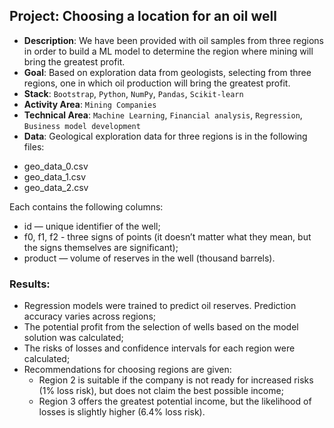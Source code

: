 ## Project: Choosing a location for an oil well
* **Description**: 
We have been provided with oil samples from three regions in order to build a ML model to determine the region where mining will bring the greatest profit.
* **Goal**: 
Based on exploration data from geologists, selecting from three regions, one in which oil production will bring the greatest profit.
* **Stack**:
`Bootstrap`, `Python`, `NumPy`, `Pandas`, `Scikit-learn`
* **Activity Area**:
`Mining Companies`
* **Technical Area**: 
`Machine Learning`, `Financial analysis`, `Regression`, `Business model development`
* **Data**:
Geological exploration data for three regions is in the following files:
- geo_data_0.csv
- geo_data_1.csv
- geo_data_2.csv

Each contains the following columns:
- id — unique identifier of the well;
- f0, f1, f2 - three signs of points (it doesn’t matter what they mean, but the signs themselves are significant);
- product — volume of reserves in the well (thousand barrels).

### Results:

- Regression models were trained to predict oil reserves. Prediction accuracy varies across regions;
- The potential profit from the selection of wells based on the model solution was calculated;
- The risks of losses and confidence intervals for each region were calculated;
- Recommendations for choosing regions are given:
    - Region 2 is suitable if the company is not ready for increased risks (1% loss risk), but does not claim the best possible income;
    - Region 3 offers the greatest potential income, but the likelihood of losses is slightly higher (6.4% loss risk).
